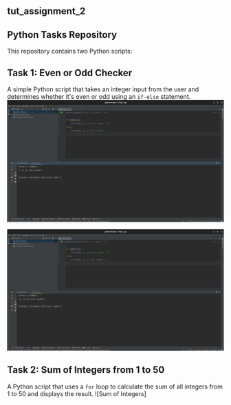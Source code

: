 ## tut_assignment_2
## Python Tasks Repository
This repository contains two Python scripts:

## Task 1: Even or Odd Checker

A simple Python script that takes an integer input from the user and determines whether it's even or odd using an `if-else` statement.
![Even or Odd Logic](https://github.com/atelsingh/tut_assignment_2/blob/main/2Task_1.1.png)

![Even or Odd Logic](https://github.com/atelsingh/tut_assignment_2/blob/main/2Task_1.2.png)

## Task 2: Sum of Integers from 1 to 50

A Python script that uses a `for` loop to calculate the sum of all integers from 1 to 50 and displays the result.
![Sum of Integers]
